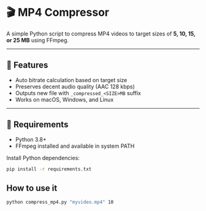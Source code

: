 # 🎬 MP4 Compressor

A simple Python script to compress MP4 videos to target sizes of **5, 10, 15, or 25 MB** using FFmpeg.

---

## 🚀 Features
- Auto bitrate calculation based on target size  
- Preserves decent audio quality (AAC 128 kbps)  
- Outputs new file with `_compressed_<SIZE>MB` suffix  
- Works on macOS, Windows, and Linux  

---

## 🧩 Requirements
- Python 3.8+
- FFmpeg installed and available in system PATH

Install Python dependencies:
```bash
pip install -r requirements.txt
```

## How to use it
```bash
python compress_mp4.py "myvideo.mp4" 10
```
